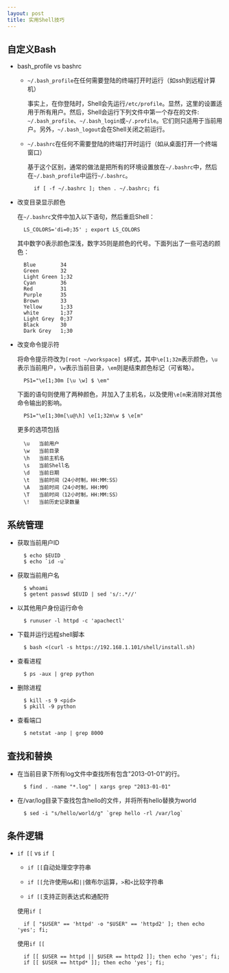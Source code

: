 ```yaml
---
layout: post
title: 实用Shell技巧
---
```


自定义Bash
-------
- bash_profile vs bashrc

	- `~/.bash_profile`在任何需要登陆的终端打开时运行（如ssh到远程计算机）
		
		事实上，在你登陆时，Shell会先运行`/etc/profile`。显然，这里的设置适用于所有用户。然后，Shell会运行下列文件中第一个存在的文件:` ~/.bash_profile`、`~/.bash_login`或`~/.profile`。它们则只适用于当前用户。另外，`~/.bash_logout`会在Shell关闭之前运行。

	- `~/.bashrc`在任何不需要登陆的终端打开时运行（如从桌面打开一个终端窗口）
		
		基于这个区别，通常的做法是把所有的环境设置放在`~/.bashrc`中，然后在`~/.bash_profile`中运行`~/.bashrc`。

			if [ -f ~/.bashrc ]; then . ~/.bashrc; fi

- 改变目录显示颜色
	
	在`~/.bashrc`文件中加入以下语句，然后重启Shell：

		LS_COLORS='di=0;35' ; export LS_COLORS

	其中数字0表示颜色深浅，数字35则是颜色的代号。下面列出了一些可选的颜色：

		Blue		34
		Green		32
		Light Green	1;32
		Cyan		36
		Red			31
		Purple		35
		Brown		33
		Yellow		1;33
		white		1;37
		Light Grey	0;37
		Black		30
		Dark Grey	1;30

- 改变命令提示符

	将命令提示符改为`[root ~/workspace] $`样式，其中`\e[1;32m`表示颜色，`\u`表示当前用户，`\w`表示当前目录，`\em`则是结束颜色标记（可省略）。

		PS1="\e[1;30m [\u \w] $ \em"

	下面的语句则使用了两种颜色，并加入了主机名，以及使用`\e[m`来消除对其他命令输出的影响。
	
		PS1="\e[1;30m[\u@\h] \e[1;32m\w $ \e[m"

	更多的选项包括

		\u   当前用户
		\w   当前目录
		\h   当前主机名
		\s   当前Shell名
		\d   当前日期
		\t   当前时间（24小时制，HH:MM:SS）
		\A   当前时间（24小时制，HH:MM）
		\T   当前时间（12小时制，HH:MM:SS）
		\!   当前历史记录数量

系统管理
--------
- 获取当前用户ID
		
		$ echo $EUID
		$ echo `id -u`

- 获取当前用户名
		
		$ whoami
		$ getent passwd $EUID | sed 's/:.*//'

- 以其他用户身份运行命令

		$ runuser -l httpd -c 'apachectl'

- 下载并运行远程shell脚本

		$ bash <(curl -s https://192.168.1.101/shell/install.sh)

- 查看进程

		$ ps -aux | grep python

- 删除进程

		$ kill -s 9 <pid>
		$ pkill -9 python

- 查看端口
	
		$ netstat -anp | grep 8000

查找和替换
--------
- 在当前目录下所有log文件中查找所有包含"2013-01-01"的行。

		$ find . -name "*.log" | xargs grep "2013-01-01"

- 在/var/log目录下查找包含hello的文件，并将所有hello替换为world

		$ sed -i "s/hello/world/g" `grep hello -rl /var/log`

条件逻辑
------
- `if [[` vs `if [`
		
	- `if [[`自动处理空字符串

	- `if [[`允许使用`&&`和`||`做布尔运算，`>`和`<`比较字符串

	- `if [[`支持正则表达式和通配符

	使用`if [`

		if [ "$USER" == 'httpd' -o "$USER" == 'httpd2' ]; then echo 'yes'; fi;

	使用`if [[`

		if [[ $USER == httpd || $USER == httpd2 ]]; then echo 'yes'; fi;
		if [[ $USER == httpd* ]]; then echo 'yes'; fi;